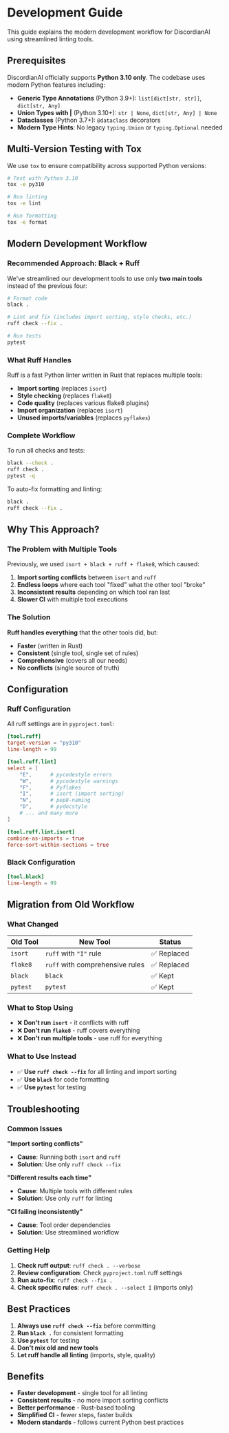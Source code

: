 # Development Guide

This guide explains the modern development workflow for DiscordianAI using streamlined linting tools.

## Prerequisites

DiscordianAI officially supports **Python 3.10 only**. The codebase uses modern Python features including:

- **Generic Type Annotations** (Python 3.9+): `list[dict[str, str]]`, `dict[str, Any]`
- **Union Types with |** (Python 3.10+): `str | None`, `dict[str, Any] | None`
- **Dataclasses** (Python 3.7+): `@dataclass` decorators
- **Modern Type Hints**: No legacy `typing.Union` or `typing.Optional` needed

## Multi-Version Testing with Tox

We use `tox` to ensure compatibility across supported Python versions:

```bash
# Test with Python 3.10
tox -e py310

# Run linting
tox -e lint

# Run formatting
tox -e format
```

## Modern Development Workflow

### Recommended Approach: Black + Ruff

We've streamlined our development tools to use only **two main tools** instead of the previous four:

```bash
# Format code
black .

# Lint and fix (includes import sorting, style checks, etc.)
ruff check --fix .

# Run tests
pytest
```

### What Ruff Handles

Ruff is a fast Python linter written in Rust that replaces multiple tools:

- **Import sorting** (replaces `isort`)
- **Style checking** (replaces `flake8`)
- **Code quality** (replaces various flake8 plugins)
- **Import organization** (replaces `isort`)
- **Unused imports/variables** (replaces `pyflakes`)

### Complete Workflow

To run all checks and tests:

```bash
black --check .
ruff check .
pytest -q
```

To auto-fix formatting and linting:

```bash
black .
ruff check --fix .
```

## Why This Approach?

### The Problem with Multiple Tools

Previously, we used `isort + black + ruff + flake8`, which caused:

1. **Import sorting conflicts** between `isort` and `ruff`
2. **Endless loops** where each tool "fixed" what the other tool "broke"
3. **Inconsistent results** depending on which tool ran last
4. **Slower CI** with multiple tool executions

### The Solution

**Ruff handles everything** that the other tools did, but:
- **Faster** (written in Rust)
- **Consistent** (single tool, single set of rules)
- **Comprehensive** (covers all our needs)
- **No conflicts** (single source of truth)

## Configuration

### Ruff Configuration

All ruff settings are in `pyproject.toml`:

```toml
[tool.ruff]
target-version = "py310"
line-length = 99

[tool.ruff.lint]
select = [
    "E",      # pycodestyle errors
    "W",      # pycodestyle warnings  
    "F",      # Pyflakes
    "I",      # isort (import sorting)
    "N",      # pep8-naming
    "D",      # pydocstyle
    # ... and many more
]

[tool.ruff.lint.isort]
combine-as-imports = true
force-sort-within-sections = true
```

### Black Configuration

```toml
[tool.black]
line-length = 99
```

## Migration from Old Workflow

### What Changed

| Old Tool | New Tool | Status |
|----------|----------|---------|
| `isort` | `ruff` with `"I"` rule | ✅ Replaced |
| `flake8` | `ruff` with comprehensive rules | ✅ Replaced |
| `black` | `black` | ✅ Kept |
| `pytest` | `pytest` | ✅ Kept |

### What to Stop Using

- ❌ **Don't run `isort`** - it conflicts with ruff
- ❌ **Don't run `flake8`** - ruff covers everything
- ❌ **Don't run multiple tools** - use ruff for everything

### What to Use Instead

- ✅ **Use `ruff check --fix`** for all linting and import sorting
- ✅ **Use `black`** for code formatting
- ✅ **Use `pytest`** for testing

## Troubleshooting

### Common Issues

**"Import sorting conflicts"**
- **Cause**: Running both `isort` and `ruff`
- **Solution**: Use only `ruff check --fix`

**"Different results each time"**
- **Cause**: Multiple tools with different rules
- **Solution**: Use only `ruff` for linting

**"CI failing inconsistently"**
- **Cause**: Tool order dependencies
- **Solution**: Use streamlined workflow

### Getting Help

1. **Check ruff output**: `ruff check . --verbose`
2. **Review configuration**: Check `pyproject.toml` ruff settings
3. **Run auto-fix**: `ruff check --fix .`
4. **Check specific rules**: `ruff check . --select I` (imports only)

## Best Practices

1. **Always use `ruff check --fix`** before committing
2. **Run `black .`** for consistent formatting
3. **Use `pytest`** for testing
4. **Don't mix old and new tools**
5. **Let ruff handle all linting** (imports, style, quality)

## Benefits

- **Faster development** - single tool for all linting
- **Consistent results** - no more import sorting conflicts
- **Better performance** - Rust-based tooling
- **Simplified CI** - fewer steps, faster builds
- **Modern standards** - follows current Python best practices
